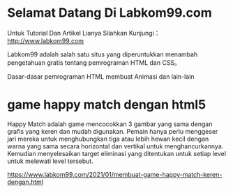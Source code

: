 <!DOCTYPE html PUBLIC "-//W3C//DTD XHTML 1.0 Transitional//EN" "http://www.w3.org/TR/xhtml1/DTD/xhtml1-transitional.dtd">
<html xmlns="http://www.w3.org/1999/xhtml" xml:lang="en">
<head>
	
</head>
<body>
	<h1>Selamat Datang Di Labkom99.com</h1>
	<div class="content">
	<p>Untuk Tutorial Dan Artikel Lianya Silahkan Kunjungi：<a href="http://www.labkom99.com">http://www.labkom99.com</a></p>
	<p>Labkom99 adalah salah satu situs yang diperuntukkan menambah pengetahuan gratis tentang pemrograman HTML dan CSS。</p>
	<p>Dasar-dasar pemrograman HTML membuat Animasi dan lain-lain</p>
</div>
</body>
</html>

# game happy match dengan html5

Happy Match adalah game mencocokkan 3 gambar yang sama dengan grafis yang keren dan mudah digunakan. Pemain hanya perlu menggeser jari mereka untuk menghubungkan tiga atau lebih hewan kecil dengan warna yang sama secara horizontal dan vertikal untuk menghancurkannya. Kemudian menyelesaikan target eliminasi yang ditentukan untuk setiap level untuk melewati level tersebut.

https://www.labkom99.com/2021/01/membuat-game-happy-match-keren-dengan.html
